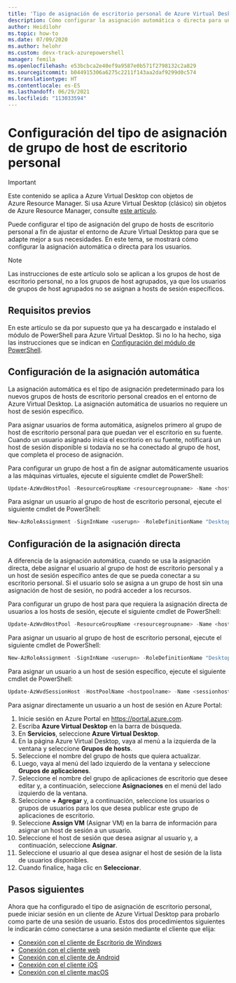 ```yaml
---
title: 'Tipo de asignación de escritorio personal de Azure Virtual Desktop: Azure'
description: Cómo configurar la asignación automática o directa para un grupo de hosts de escritorio personal de Azure Virtual Desktop.
author: Heidilohr
ms.topic: how-to
ms.date: 07/09/2020
ms.author: helohr
ms.custom: devx-track-azurepowershell
manager: femila
ms.openlocfilehash: e53bcbca2e40ef9a9587e0b571f2798132c2a829
ms.sourcegitcommit: b044915306a6275c2211f143aa2daf9299d0c574
ms.translationtype: HT
ms.contentlocale: es-ES
ms.lasthandoff: 06/29/2021
ms.locfileid: "113033594"
---
```

# <a name="configure-the-personal-desktop-host-pool-assignment-type"></a>Configuración del tipo de asignación de grupo de host de escritorio personal

>[!IMPORTANT]
>Este contenido se aplica a Azure Virtual Desktop con objetos de Azure Resource Manager. Si usa Azure Virtual Desktop (clásico) sin objetos de Azure Resource Manager, consulte [este artículo](./virtual-desktop-fall-2019/configure-host-pool-personal-desktop-assignment-type-2019.md).

Puede configurar el tipo de asignación del grupo de hosts de escritorio personal a fin de ajustar el entorno de Azure Virtual Desktop para que se adapte mejor a sus necesidades. En este tema, se mostrará cómo configurar la asignación automática o directa para los usuarios.

>[!NOTE]
> Las instrucciones de este artículo solo se aplican a los grupos de host de escritorio personal, no a los grupos de host agrupados, ya que los usuarios de grupos de host agrupados no se asignan a hosts de sesión específicos.

## <a name="prerequisites"></a>Requisitos previos

En este artículo se da por supuesto que ya ha descargado e instalado el módulo de PowerShell para Azure Virtual Desktop. Si no lo ha hecho, siga las instrucciones que se indican en [Configuración del módulo de PowerShell](powershell-module.md).

## <a name="configure-automatic-assignment"></a>Configuración de la asignación automática

La asignación automática es el tipo de asignación predeterminado para los nuevos grupos de hosts de escritorio personal creados en el entorno de Azure Virtual Desktop. La asignación automática de usuarios no requiere un host de sesión específico.

Para asignar usuarios de forma automática, asígnelos primero al grupo de host de escritorio personal para que puedan ver el escritorio en su fuente. Cuando un usuario asignado inicia el escritorio en su fuente, notificará un host de sesión disponible si todavía no se ha conectado al grupo de host, que completa el proceso de asignación.

Para configurar un grupo de host a fin de asignar automáticamente usuarios a las máquinas virtuales, ejecute el siguiente cmdlet de PowerShell:

```powershell
Update-AzWvdHostPool -ResourceGroupName <resourcegroupname> -Name <hostpoolname> -PersonalDesktopAssignmentType Automatic
```

Para asignar un usuario al grupo de host de escritorio personal, ejecute el siguiente cmdlet de PowerShell:

```powershell
New-AzRoleAssignment -SignInName <userupn> -RoleDefinitionName "Desktop Virtualization User" -ResourceName <appgroupname> -ResourceGroupName <resourcegroupname> -ResourceType 'Microsoft.DesktopVirtualization/applicationGroups'
```

## <a name="configure-direct-assignment"></a>Configuración de la asignación directa

A diferencia de la asignación automática, cuando se usa la asignación directa, debe asignar el usuario al grupo de host de escritorio personal y a un host de sesión específico antes de que se pueda conectar a su escritorio personal. Si el usuario solo se asigna a un grupo de host sin una asignación de host de sesión, no podrá acceder a los recursos.

Para configurar un grupo de host para que requiera la asignación directa de usuarios a los hosts de sesión, ejecute el siguiente cmdlet de PowerShell:

```powershell
Update-AzWvdHostPool -ResourceGroupName <resourcegroupname> -Name <hostpoolname> -PersonalDesktopAssignmentType Direct
```

Para asignar un usuario al grupo de host de escritorio personal, ejecute el siguiente cmdlet de PowerShell:

```powershell
New-AzRoleAssignment -SignInName <userupn> -RoleDefinitionName "Desktop Virtualization User" -ResourceName <appgroupname> -ResourceGroupName <resourcegroupname> -ResourceType 'Microsoft.DesktopVirtualization/applicationGroups'
```

Para asignar un usuario a un host de sesión específico, ejecute el siguiente cmdlet de PowerShell:

```powershell
Update-AzWvdSessionHost -HostPoolName <hostpoolname> -Name <sessionhostname> -ResourceGroupName <resourcegroupname> -AssignedUser <userupn>
```

Para asignar directamente un usuario a un host de sesión en Azure Portal:

1. Inicie sesión en Azure Portal en <https://portal.azure.com>.
2. Escriba **Azure Virtual Desktop** en la barra de búsqueda.
3. En **Servicios**, seleccione **Azure Virtual Desktop**.
4. En la página Azure Virtual Desktop, vaya al menú a la izquierda de la ventana y seleccione **Grupos de hosts**.
5. Seleccione el nombre del grupo de hosts que quiera actualizar.
6. Luego, vaya al menú del lado izquierdo de la ventana y seleccione **Grupos de aplicaciones**.
7. Seleccione el nombre del grupo de aplicaciones de escritorio que desee editar y, a continuación, seleccione **Asignaciones** en el menú del lado izquierdo de la ventana.
8. Seleccione **+ Agregar** y, a continuación, seleccione los usuarios o grupos de usuarios para los que desea publicar este grupo de aplicaciones de escritorio.
9. Seleccione **Assign VM** (Asignar VM) en la barra de información para asignar un host de sesión a un usuario.
10. Seleccione el host de sesión que desea asignar al usuario y, a continuación, seleccione **Asignar**.
11. Seleccione el usuario al que desea asignar el host de sesión de la lista de usuarios disponibles.
12. Cuando finalice, haga clic en **Seleccionar**.

## <a name="next-steps"></a>Pasos siguientes

Ahora que ha configurado el tipo de asignación de escritorio personal, puede iniciar sesión en un cliente de Azure Virtual Desktop para probarlo como parte de una sesión de usuario. Estos dos procedimientos siguientes le indicarán cómo conectarse a una sesión mediante el cliente que elija:

- [Conexión con el cliente de Escritorio de Windows](./user-documentation/connect-windows-7-10.md)
- [Conexión con el cliente web](./user-documentation/connect-web.md)
- [Conexión con el cliente de Android](./user-documentation/connect-android.md)
- [Conexión con el cliente iOS](./user-documentation/connect-ios.md)
- [Conexión con el cliente macOS](./user-documentation/connect-macos.md)
